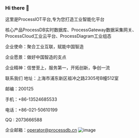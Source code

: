 ### Hi there 👋
这里是ProcessIOT平台,专为您打造工业智能化平台

核心产品ProcessDB实时数据库、ProcessGateway数据采集网关、ProcessCloud工业云平台、ProcessDiagram工业组态

企业使命：聚合工业互联，赋能中国智造

企业愿景：做好中国智造的支点

企业精神：信誉至上，服务第一，开拓创新，争创一流

联系我们
地址：上海市浦东新区祖冲之路2305号B幢512室

邮编：200125

手机：+86-13524685533

电话：+86-021-50610199

QQ : 2073666588

企业邮箱：operator@processdb.cn
![image](https://11128735.s21i.faiusr.com/4/ABUIABAEGAAgspHPigYovIPLwgIwgAo40AU.png.webp)
<!--
**ProcessIOT/ProcessIOT** is a ✨ _special_ ✨ repository because its `README.md` (this file) appears on your GitHub profile.

Here are some ideas to get you started:

- 🔭 I’m currently working on ...
- 🌱 I’m currently learning ...
- 👯 I’m looking to collaborate on ...
- 🤔 I’m looking for help with ...
- 💬 Ask me about ...
- 📫 How to reach me: ...0086-021-50610199
- 😄 Pronouns: ...
- ⚡ Fun fact: ...
-->
